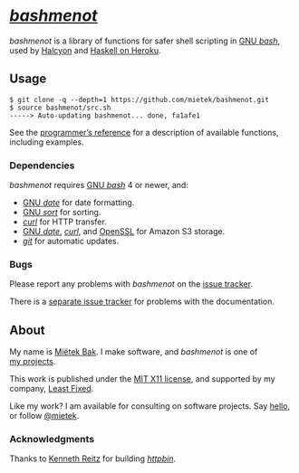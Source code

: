 [_bashmenot_](https://bashmenot.mietek.io/)
===========================================

_bashmenot_ is a library of functions for safer shell scripting in [GNU _bash_](https://gnu.org/software/bash/), used by [Halcyon](https://halcyon.sh/) and [Haskell on Heroku](https://haskellonheroku.com/).


Usage
-----

```
$ git clone -q --depth=1 https://github.com/mietek/bashmenot.git
$ source bashmenot/src.sh
-----> Auto-updating bashmenot... done, fa1afe1
```

See the [programmer’s reference](https://bashmenot.mietek.io/reference/) for a description of available functions, including examples.


### Dependencies

_bashmenot_ requires [GNU _bash_](https://gnu.org/software/bash/) 4 or newer, and:

- [GNU _date_](https://gnu.org/software/coreutils/manual/html_node/date-invocation.html) for date formatting.
- [GNU _sort_](https://gnu.org/software/coreutils/manual/html_node/sort-invocation.html) for sorting.
- [_curl_](http://curl.haxx.se/) for HTTP transfer.
- [GNU _date_](https://gnu.org/software/coreutils/manual/html_node/date-invocation.html), [_curl_](http://curl.haxx.se/), and [OpenSSL](https://openssl.org/) for Amazon S3 storage.
- [_git_](http://git-scm.com/) for automatic updates.


### Bugs

Please report any problems with _bashmenot_ on the [issue tracker](https://github.com/mietek/bashmenot/issues/).

There is a [separate issue tracker](https://github.com/mietek/bashmenot-website/issues/) for problems with the documentation.


About
-----

My name is [Miëtek Bak](https://mietek.io/).  I make software, and _bashmenot_ is one of [my projects](https://mietek.io/projects/).

This work is published under the [MIT X11 license](https://bashmenot.mietek.io/license/), and supported by my company, [Least Fixed](https://leastfixed.com/).

Like my work?  I am available for consulting on software projects.  Say [hello](https://mietek.io/), or follow [@mietek](https://twitter.com/mietek).


### Acknowledgments

Thanks to [Kenneth Reitz](http://kennethreitz.org/) for building [_httpbin_](https://httpbin.org/).
